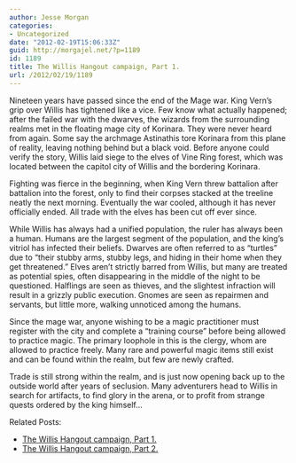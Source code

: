 ```yaml
---
author: Jesse Morgan
categories:
- Uncategorized
date: "2012-02-19T15:06:33Z"
guid: http://morgajel.net/?p=1189
id: 1189
title: The Willis Hangout campaign, Part 1.
url: /2012/02/19/1189
---
```


Nineteen years have passed since the end of the Mage war. King Vern’s grip over Willis has tightened like a vice. Few know what actually happened; after the failed war with the dwarves, the wizards from the surrounding realms met in the floating mage city of Korinara. They were never heard from again. Some say the archmage Astinathis tore Korinara from this plane of reality, leaving nothing behind but a black void. Before anyone could verify the story, Willis laid siege to the elves of Vine Ring forest, which was located between the capitol city of Willis and the bordering Korinara.

Fighting was fierce in the beginning, when King Vern threw battalion after battalion into the forest, only to find their corpses stacked at the treeline neatly the next morning. Eventually the war cooled, although it has never officially ended. All trade with the elves has been cut off ever since.

While Willis has always had a unified population, the ruler has always been a human. Humans are the largest segment of the population, and the king’s vitriol has infected their beliefs. Dwarves are often referred to as “turtles” due to “their stubby arms, stubby legs, and hiding in their home when they get threatened.” Elves aren’t strictly barred from Willis, but many are treated as potential spies, often disappearing in the middle of the night to be questioned. Halflings are seen as thieves, and the slightest infraction will result in a grizzly public execution. Gnomes are seen as repairmen and servants, but little more, walking unnoticed among the humans.

Since the mage war, anyone wishing to be a magic practitioner must register with the city and complete a “training course” before being allowed to practice magic. The primary loophole in this is the clergy, whom are allowed to practice freely. Many rare and powerful magic items still exist and can be found within the realm, but few are newly crafted.

Trade is still strong within the realm, and is just now opening back up to the outside world after years of seclusion. Many adventurers head to Willis in search for artifacts, to find glory in the arena, or to profit from strange quests ordered by the king himself…

Related Posts:

- [The Willis Hangout campaign, Part 1.](http://morgajel.net/2012/02/19/1189)
- [The Willis Hangout campaign, Part 2.](http://morgajel.net/2012/02/20/1195)
